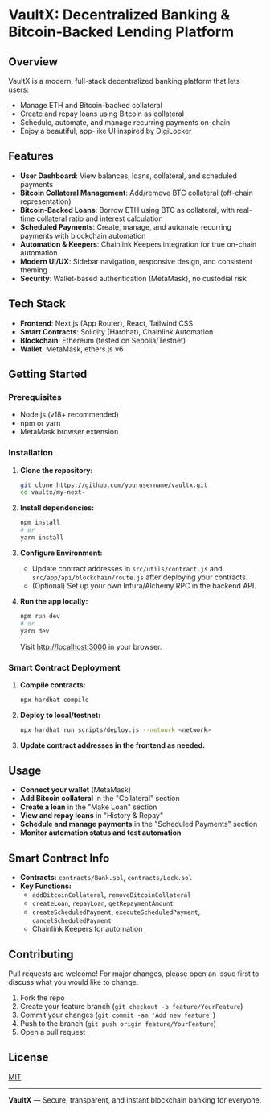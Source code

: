 # VaultX: Decentralized Banking & Bitcoin-Backed Lending Platform

## Overview
VaultX is a modern, full-stack decentralized banking platform that lets users:
- Manage ETH and Bitcoin-backed collateral
- Create and repay loans using Bitcoin as collateral
- Schedule, automate, and manage recurring payments on-chain
- Enjoy a beautiful, app-like UI inspired by DigiLocker

## Features
- **User Dashboard**: View balances, loans, collateral, and scheduled payments
- **Bitcoin Collateral Management**: Add/remove BTC collateral (off-chain representation)
- **Bitcoin-Backed Loans**: Borrow ETH using BTC as collateral, with real-time collateral ratio and interest calculation
- **Scheduled Payments**: Create, manage, and automate recurring payments with blockchain automation
- **Automation & Keepers**: Chainlink Keepers integration for true on-chain automation
- **Modern UI/UX**: Sidebar navigation, responsive design, and consistent theming
- **Security**: Wallet-based authentication (MetaMask), no custodial risk

## Tech Stack
- **Frontend**: Next.js (App Router), React, Tailwind CSS
- **Smart Contracts**: Solidity (Hardhat), Chainlink Automation
- **Blockchain**: Ethereum (tested on Sepolia/Testnet)
- **Wallet**: MetaMask, ethers.js v6

## Getting Started

### Prerequisites
- Node.js (v18+ recommended)
- npm or yarn
- MetaMask browser extension

### Installation
1. **Clone the repository:**
   ```bash
   git clone https://github.com/yourusername/vaultx.git
   cd vaultx/my-next-
   ```
2. **Install dependencies:**
   ```bash
   npm install
   # or
   yarn install
   ```
3. **Configure Environment:**
   - Update contract addresses in `src/utils/contract.js` and `src/app/api/blockchain/route.js` after deploying your contracts.
   - (Optional) Set up your own Infura/Alchemy RPC in the backend API.

4. **Run the app locally:**
   ```bash
   npm run dev
   # or
   yarn dev
   ```
   Visit [http://localhost:3000](http://localhost:3000) in your browser.

### Smart Contract Deployment
1. **Compile contracts:**
   ```bash
   npx hardhat compile
   ```
2. **Deploy to local/testnet:**
   ```bash
   npx hardhat run scripts/deploy.js --network <network>
   ```
3. **Update contract addresses in the frontend as needed.**

## Usage
- **Connect your wallet** (MetaMask)
- **Add Bitcoin collateral** in the "Collateral" section
- **Create a loan** in the "Make Loan" section
- **View and repay loans** in "History & Repay"
- **Schedule and manage payments** in the "Scheduled Payments" section
- **Monitor automation status and test automation**

## Smart Contract Info
- **Contracts:** `contracts/Bank.sol`, `contracts/Lock.sol`
- **Key Functions:**
  - `addBitcoinCollateral`, `removeBitcoinCollateral`
  - `createLoan`, `repayLoan`, `getRepaymentAmount`
  - `createScheduledPayment`, `executeScheduledPayment`, `cancelScheduledPayment`
  - Chainlink Keepers for automation

## Contributing
Pull requests are welcome! For major changes, please open an issue first to discuss what you would like to change.

1. Fork the repo
2. Create your feature branch (`git checkout -b feature/YourFeature`)
3. Commit your changes (`git commit -am 'Add new feature'`)
4. Push to the branch (`git push origin feature/YourFeature`)
5. Open a pull request

## License
[MIT](./LICENSE)

---

**VaultX** — Secure, transparent, and instant blockchain banking for everyone.
